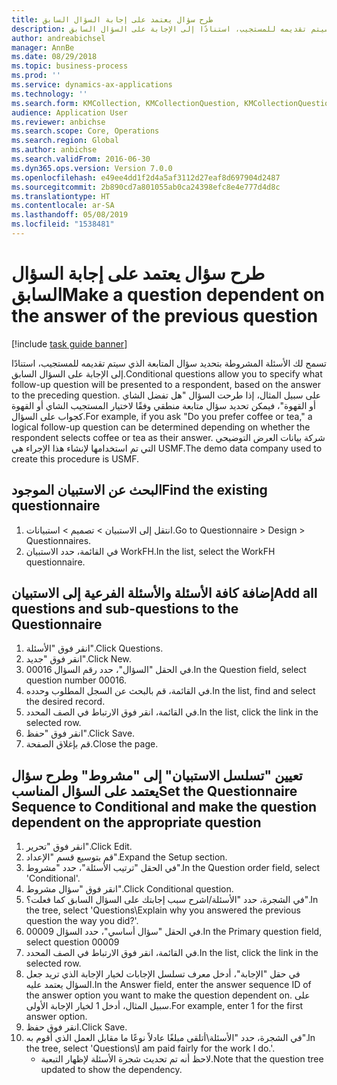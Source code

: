 ```yaml
---
title: طرح سؤال يعتمد على إجابة السؤال السابق
description: تسمح لك الأسئلة المشروطة بتحديد سؤال المتابعة الذي سيتم تقديمه للمستجيب، استنادًا إلى الإجابة على السؤال السابق.
author: andreabichsel
manager: AnnBe
ms.date: 08/29/2018
ms.topic: business-process
ms.prod: ''
ms.service: dynamics-ax-applications
ms.technology: ''
ms.search.form: KMCollection, KMCollectionQuestion, KMCollectionQuestionTree
audience: Application User
ms.reviewer: anbichse
ms.search.scope: Core, Operations
ms.search.region: Global
ms.author: anbichse
ms.search.validFrom: 2016-06-30
ms.dyn365.ops.version: Version 7.0.0
ms.openlocfilehash: e49ee4dd1f2d4a5af3112d27eaf8d697904d2487
ms.sourcegitcommit: 2b890cd7a801055ab0ca24398efc8e4e777d4d8c
ms.translationtype: HT
ms.contentlocale: ar-SA
ms.lasthandoff: 05/08/2019
ms.locfileid: "1538481"
---
```

# <a name="make-a-question-dependent-on-the-answer-of-the-previous-question"></a><span data-ttu-id="3c5de-103">طرح سؤال يعتمد على إجابة السؤال السابق</span><span class="sxs-lookup"><span data-stu-id="3c5de-103">Make a question dependent on the answer of the previous question</span></span>

[!include [task guide banner](../../includes/task-guide-banner.md)]

<span data-ttu-id="3c5de-104">تسمح لك الأسئلة المشروطة بتحديد سؤال المتابعة الذي سيتم تقديمه للمستجيب، استنادًا إلى الإجابة على السؤال السابق.</span><span class="sxs-lookup"><span data-stu-id="3c5de-104">Conditional questions allow you to specify what follow-up question will be presented to a respondent, based on the answer to the preceding question.</span></span> <span data-ttu-id="3c5de-105">على سبيل المثال، إذا طرحت السؤال "هل تفضل الشاي أو القهوة"، فيمكن تحديد سؤال متابعة منطقي وفقًا لاختيار المستجيب الشاي أو القهوة كجواب على السؤال.</span><span class="sxs-lookup"><span data-stu-id="3c5de-105">For example, if you ask "Do you prefer coffee or tea," a logical follow-up question can be determined depending on whether the respondent selects coffee or tea as their answer.</span></span> <span data-ttu-id="3c5de-106">شركة بيانات العرض التوضيحي التي تم استخدامها لإنشاء هذا الإجراء هي USMF.</span><span class="sxs-lookup"><span data-stu-id="3c5de-106">The demo data company used to create this procedure is USMF.</span></span>


## <a name="find-the-existing-questionnaire"></a><span data-ttu-id="3c5de-107">البحث عن الاستبيان الموجود</span><span class="sxs-lookup"><span data-stu-id="3c5de-107">Find the existing questionnaire</span></span>
1. <span data-ttu-id="3c5de-108">انتقل إلى الاستبيان > تصميم > استبيانات‬.</span><span class="sxs-lookup"><span data-stu-id="3c5de-108">Go to Questionnaire > Design > Questionnaires.</span></span>
2. <span data-ttu-id="3c5de-109">في القائمة، حدد الاستبيان WorkFH.</span><span class="sxs-lookup"><span data-stu-id="3c5de-109">In the list, select the WorkFH questionnaire.</span></span>

## <a name="add-all-questions-and-sub-questions-to-the-questionnaire"></a><span data-ttu-id="3c5de-110">إضافة كافة الأسئلة والأسئلة الفرعية إلى الاستبيان</span><span class="sxs-lookup"><span data-stu-id="3c5de-110">Add all questions and sub-questions to the Questionnaire</span></span>
1. <span data-ttu-id="3c5de-111">انقر فوق "الأسئلة".</span><span class="sxs-lookup"><span data-stu-id="3c5de-111">Click Questions.</span></span>
2. <span data-ttu-id="3c5de-112">انقر فوق "جديد".</span><span class="sxs-lookup"><span data-stu-id="3c5de-112">Click New.</span></span>
3. <span data-ttu-id="3c5de-113">في الحقل "السؤال‬"، حدد رقم السؤال 00016.</span><span class="sxs-lookup"><span data-stu-id="3c5de-113">In the Question field, select question number 00016.</span></span>
4. <span data-ttu-id="3c5de-114">في القائمة، قم بالبحث عن السجل المطلوب وحدده.</span><span class="sxs-lookup"><span data-stu-id="3c5de-114">In the list, find and select the desired record.</span></span>
5. <span data-ttu-id="3c5de-115">في القائمة، انقر فوق الارتباط في الصف المحدد.</span><span class="sxs-lookup"><span data-stu-id="3c5de-115">In the list, click the link in the selected row.</span></span>
6. <span data-ttu-id="3c5de-116">انقر فوق "حفظ".</span><span class="sxs-lookup"><span data-stu-id="3c5de-116">Click Save.</span></span>
7. <span data-ttu-id="3c5de-117">قم بإغلاق الصفحة.</span><span class="sxs-lookup"><span data-stu-id="3c5de-117">Close the page.</span></span>

## <a name="set-the-questionnaire-sequence-to-conditional-and-make-the-question-dependent-on-the-appropriate-question"></a><span data-ttu-id="3c5de-118">تعيين "تسلسل الاستبيان" إلى "مشروط" وطرح سؤال يعتمد على السؤال المناسب</span><span class="sxs-lookup"><span data-stu-id="3c5de-118">Set the Questionnaire Sequence to Conditional and make the question dependent on the appropriate question</span></span>
1. <span data-ttu-id="3c5de-119">انقر فوق "تحرير".</span><span class="sxs-lookup"><span data-stu-id="3c5de-119">Click Edit.</span></span>
2. <span data-ttu-id="3c5de-120">قم بتوسيع قسم "الإعداد".</span><span class="sxs-lookup"><span data-stu-id="3c5de-120">Expand the Setup section.</span></span>
3. <span data-ttu-id="3c5de-121">في الحقل "ترتيب الأسئلة‬"، حدد "مشروط‬".</span><span class="sxs-lookup"><span data-stu-id="3c5de-121">In the Question order field, select 'Conditional'.</span></span>
4. <span data-ttu-id="3c5de-122">انقر فوق "سؤال مشروط".</span><span class="sxs-lookup"><span data-stu-id="3c5de-122">Click Conditional question.</span></span>
5. <span data-ttu-id="3c5de-123">في الشجرة، حدد "الأسئلة/اشرح سبب إجابتك على السؤال السابق كما فعلت؟".</span><span class="sxs-lookup"><span data-stu-id="3c5de-123">In the tree, select 'Questions\Explain why you answered the previous question the way you did?'.</span></span>
6. <span data-ttu-id="3c5de-124">في الحقل "سؤال أساسي‬"، حدد السؤال 00009.</span><span class="sxs-lookup"><span data-stu-id="3c5de-124">In the Primary question field, select question 00009</span></span>
7. <span data-ttu-id="3c5de-125">في القائمة، انقر فوق الارتباط في الصف المحدد.</span><span class="sxs-lookup"><span data-stu-id="3c5de-125">In the list, click the link in the selected row.</span></span>
8. <span data-ttu-id="3c5de-126">في حقل "الإجابة"، أدخل معرف تسلسل الإجابات لخيار الإجابة الذي تريد جعل السؤال يعتمد عليه.</span><span class="sxs-lookup"><span data-stu-id="3c5de-126">In the Answer field, enter the answer sequence ID of the answer option you want to make the question dependent on.</span></span> <span data-ttu-id="3c5de-127">على سبيل المثال، أدخل 1 لخيار الإجابة الأولى.</span><span class="sxs-lookup"><span data-stu-id="3c5de-127">For example, enter 1 for the first answer option.</span></span>
9. <span data-ttu-id="3c5de-128">انقر فوق حفظ.</span><span class="sxs-lookup"><span data-stu-id="3c5de-128">Click Save.</span></span>
10. <span data-ttu-id="3c5de-129">في الشجرة، حدد "الأسئلة‬\أتلقى مبلغًا عادلاً نوعًا ما مقابل العمل الذي أقوم به".</span><span class="sxs-lookup"><span data-stu-id="3c5de-129">In the tree, select 'Questions\I am paid fairly for the work I do.'.</span></span>
    * <span data-ttu-id="3c5de-130">لاحظ أنه تم تحديث شجرة الأسئلة لإظهار التبعية.</span><span class="sxs-lookup"><span data-stu-id="3c5de-130">Note that the question tree updated to show the dependency.</span></span>  


